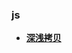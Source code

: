 ###  js

- **[深浅拷贝](<https://github.com/quefangfang/note/blob/master/js/%E6%B7%B1%E6%B5%85%E6%8B%B7%E8%B4%9D.md>)**


